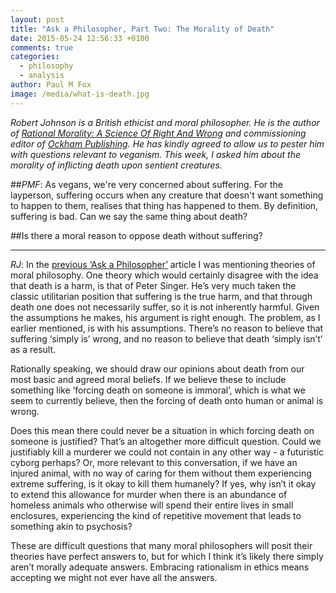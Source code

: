 ```yaml
---
layout: post
title: "Ask a Philosopher, Part Two: The Morality of Death"
date: 2015-05-24 12:56:33 +0100
comments: true
categories: 
  - philosophy
  - analysis
author: Paul M Fox
image: /media/what-is-death.jpg
---
```

*Robert Johnson is a British ethicist and moral philosopher. He is the author of [Rational Morality: A Science Of Right And Wrong](http://www.robertjohnson.org.uk/) and commissioning editor of [Ockham Publishing](http://ockham-publishing.com/). He has kindly agreed to allow us to pester him with questions relevant to veganism. This week, I asked him about the morality of inflicting death upon sentient creatures.*<!--more-->

##*PMF*: As vegans, we're very concerned about suffering. For the layperson, suffering occurs when any creature that doesn't want something to happen to them, realises that thing has happened to them. By definition, suffering is bad. Can we say the same thing about death?
 
##Is there a moral reason to oppose death without suffering?
<hr />
 
*RJ*: In the [previous ‘Ask a Philosopher’](http://rvgn.org/2015/04/25/ask-a-philosopher/) article I was mentioning theories of moral philosophy. One theory which would certainly disagree with the idea that death is a harm, is that of Peter Singer. He’s very much taken the classic utilitarian position that suffering is the true harm, and that through death one does not necessarily suffer, so it is not inherently harmful. Given the assumptions he makes, his argument is right enough. The problem, as I earlier mentioned, is with his assumptions. There’s no reason to believe that suffering ‘simply is’ wrong, and no reason to believe that death ‘simply isn’t’ as a result.
 
Rationally speaking, we should draw our opinions about death from our most basic and agreed moral beliefs. If we believe these to include something like ‘forcing death on someone is immoral’, which is what we seem to currently believe, then the forcing of death onto human or animal is wrong.
 
Does this mean there could never be a situation in which forcing death on someone is justified? That’s an altogether more difficult question. Could we justifiably kill a murderer we could not contain in any other way - a futuristic cyborg perhaps? Or, more relevant to this conversation, if we have an injured animal, with no way of caring for them without them experiencing extreme suffering, is it okay to kill them humanely? If yes, why isn’t it okay to extend this allowance for murder when there is an abundance of homeless animals who otherwise will spend their entire lives in small enclosures, experiencing the kind of repetitive movement that leads to something akin to psychosis? 

These are difficult questions that many moral philosophers will posit their theories have perfect answers to, but for which I think it’s likely there simply aren’t morally adequate answers. Embracing rationalism in ethics means accepting we might not ever have all the answers.
